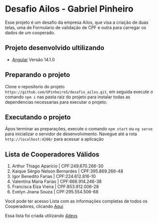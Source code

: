 # Desafio Ailos - Gabriel Pinheiro

 Esse projeto é um desafio da empresa Ailos, que visa a criação de duas telas, uma de Formulario de validação de CPF e outra para carregar os dados de um cooperado.


## Projeto desenvolvido ultilizando

- [Angular](https://angular.io/docs) Versão 14.1.0

## Preparando o projeto

Clone o repositorio do projeto `https://github.com/GPinheiroS/desafio_ailos.git`, em seguida execute o comando `npm i` nas pasta raiz do projeto para instalar todas as dependencias necessarias para executar o projeto.

## Executando o projeto

Ápos terminar as preparações, execute o comando `npm start` ou  `ng serve` para inicializar o servidor de desenvolvimento. Navegue até a rota `http://localhost:4200/` para acessar a aplicação

## Lista de Cooperadores Válidos 

1. Arthur Thiago Aparício | CPF:249.670.266-30
2. Kaique Sérgio Nelson Bernardes | CPF:395.869.266-48
3. Igor Benedito Farias | CPF:224.612.816-10
4. Valentina Maria Farias | CPF:666.914.246-38
5. Francisca Elza Vieira | CPF:853.912.006-28
6. Evelyn Joana Souza | CPF:295.554.506-68

Você pode ter acesso Lista com as informações completas de todos os Cooperadores, clicando [Aqui](https://github.com/GPinheiroS/desafio_ailos/blob/main/src/data/pessoas.json)

Essa lista foi criada utilizando [4devs](https://www.4devs.com.br/gerador_de_pessoas)


